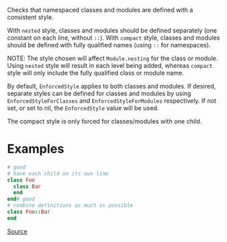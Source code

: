 
Checks that namespaced classes and modules are defined with a consistent style.

With `nested` style, classes and modules should be defined separately (one constant
on each line, without `::`). With `compact` style, classes and modules should be
defined with fully qualified names (using `::` for namespaces).

NOTE: The style chosen will affect `Module.nesting` for the class or module. Using
`nested` style will result in each level being added, whereas `compact` style will
only include the fully qualified class or module name.

By default, `EnforcedStyle` applies to both classes and modules. If desired, separate
styles can be defined for classes and modules by using `EnforcedStyleForClasses` and
`EnforcedStyleForModules` respectively. If not set, or set to nil, the `EnforcedStyle`
value will be used.

The compact style is only forced for classes/modules with one child.

# Examples

```ruby
# good
# have each child on its own line
class Foo
  class Bar
  end
end# good
# combine definitions as much as possible
class Foo::Bar
end
```

[Source](http://www.rubydoc.info/gems/rubocop/RuboCop/Cop/Style/ClassAndModuleChildren)